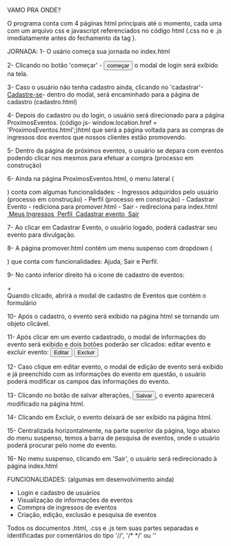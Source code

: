 VAMO PRA ONDE?

O programa conta com 4 páginas html principais até o momento, cada uma com um arquivo css e javascript referenciados no código html (.css no <head> e .js imediatamente antes do fechamento da tag <body>).

JORNADA:
1- O usário começa sua jornada no index.html  

2- Clicando no botão 'começar' - <button id="abrirModal">começar</button> o modal de login será exibido na tela. 

3- Caso o usuário não tenha cadastro ainda, clicando no 'cadastrar'-<a href="cadastro.html">Cadastre-se</a>- dentro do modal, será encaminhado para a página de cadastro (cadastro.html)

4- Depois do cadastro ou do login, o usuário será direcionado para a página ProximosEventos. (código js-  window.location.href = 'ProximosEventos.html';)html que será a página voltada para as compras de ingressos dos eventos que nossos clientes estão promovendo. 

5- Dentro da página de próximos eventos, o usuário se depara com eventos podendo clicar nos mesmos para efetuar a compra (processo em construção)

6- Ainda na página ProximosEventos.html, o menu lateral ( <div class="sidebar">) conta com algumas funcionalidades:
    - Ingressos adquiridos pelo usuário (processo em construção)
    - Perfil (processo em construção)
    - Cadastrar Evento - rediciona para promover.html
    - Sair - redireciona para index.html
     <div class="sidebar">
            <a href="#">
                <img src="images/Ticket.png" alt="">
                <span class="text">Meus Ingressos</span>
            </a>
            <a href="#">
                <img src="images/User.png" alt="">
                <span class="text">Perfil</span>
            </a>
            <a href="promover.html">
                <img src="images/Add.png" alt="">
                <span class="text">Cadastrar evento</span>
            </a>
            <a href="index.html">
                <img src="images/Logout.png" alt="">
                <span class="text">Sair</span>
            </a>
        </div>

7- Ao clicar em Cadastrar Evento, o usuário logado, poderá cadastrar seu evento para divulgação. 

8- A página promover.html contém um menu suspenso com dropdown ( <div class="dropdown">) que conta com funcionalidades: Ajuda, Sair e Perfil. 

9- No canto inferior direito há o icone de cadastro de eventos:
    <div class="add-evento" id="add-evento">
        <span class="icon">+</span>
    </div>
Quando clicado, abrirá o modal de cadastro de Eventos que contém o formulário  
    <form id="formulario-evento">

10- Após o cadastro, o evento será exibido na página html se tornando um objeto clicável.

11- Após clicar em um evento cadastrado, o modal de informações do evento será exibido e dois botões poderão ser clicados: editar evento e excluir evento:
     <button id="editar-evento">Editar</button>
     <button id="excluir-evento">Excluir</button>

12- Caso clique em editar evento, o modal de edição de evento será exibido e já preenchido com as informações do evento em questão, o usuário poderá modificar os campos das informações do evento.

13- Clicando no botão de salvar alterações, 
 <button id="editar" type="submit">Salvar</button>, o evento aparecerá modificado na página html.

 14- Clicando em Excluir, o evento deixará de ser exibido na página html.

 15- Centralizada horizontalmente, na parte superior da página, logo abaixo do menu suspenso, temos a barra de pesquisa de eventos, onde o usuário poderá procurar pelo nome do evento.

16- No menu suspenso, clicando em 'Sair', o usuário será redirecionado à página index.html


FUNCIONALIDADES:
(algumas em desenvolvimento ainda)
- Login e cadastro de usuários
- Visualização de informações de eventos
- Commpra de ingressos de eventos
- Criação, edição, exclusão e pesquisa de eventos 

Todos os documentos .html, .css e .js tem suas partes separadas e identificadas por comentários do tipo '//', '/* */' ou '<!-- -->'


